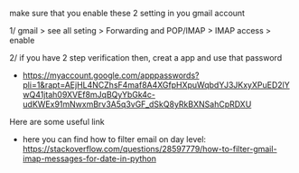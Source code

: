 make sure that you enable these 2 setting in you gmail account 

1/ gmail > see all seting > Forwarding and POP/IMAP > IMAP access > enable 

2/ if you have 2 step verification then, creat a app and use that password

- https://myaccount.google.com/apppasswords?pli=1&rapt=AEjHL4NCZhsF4maf8A4XGfpHXpuWqbdYJ3JKxyXPuED2lYwQ41jtah09XVEf8mJqBQyYbGk4c-udKWEx91mNwxmBrv3A5q3vGF_dSkQ8yRkBXNSahCpRDXU


Here are some useful link 
- here you can find how to filter email on day level: https://stackoverflow.com/questions/28597779/how-to-filter-gmail-imap-messages-for-date-in-python 
